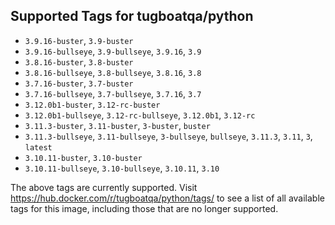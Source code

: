 ## Supported Tags for tugboatqa/python

* `3.9.16-buster`, `3.9-buster`
* `3.9.16-bullseye`, `3.9-bullseye`, `3.9.16`, `3.9`
* `3.8.16-buster`, `3.8-buster`
* `3.8.16-bullseye`, `3.8-bullseye`, `3.8.16`, `3.8`
* `3.7.16-buster`, `3.7-buster`
* `3.7.16-bullseye`, `3.7-bullseye`, `3.7.16`, `3.7`
* `3.12.0b1-buster`, `3.12-rc-buster`
* `3.12.0b1-bullseye`, `3.12-rc-bullseye`, `3.12.0b1`, `3.12-rc`
* `3.11.3-buster`, `3.11-buster`, `3-buster`, `buster`
* `3.11.3-bullseye`, `3.11-bullseye`, `3-bullseye`, `bullseye`, `3.11.3`, `3.11`, `3`, `latest`
* `3.10.11-buster`, `3.10-buster`
* `3.10.11-bullseye`, `3.10-bullseye`, `3.10.11`, `3.10`

The above tags are currently supported. Visit https://hub.docker.com/r/tugboatqa/python/tags/ to see a list of all available tags for this image, including those that are no longer supported.
